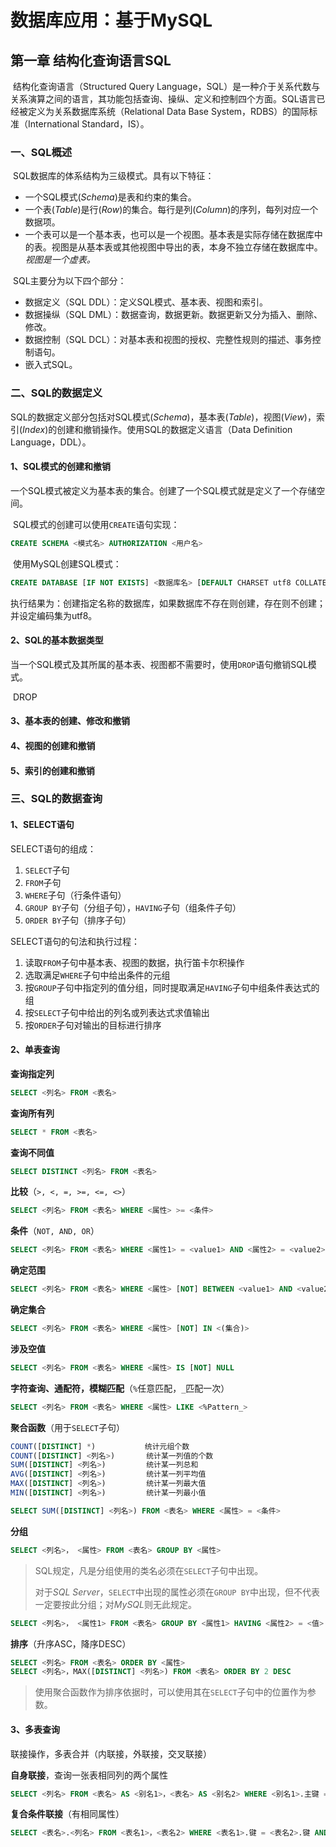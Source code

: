 # 数据库应用：基于MySQL

## 第一章 结构化查询语言SQL

​		结构化查询语言（Structured Query Language，SQL）是一种介于关系代数与关系演算之间的语言，其功能包括查询、操纵、定义和控制四个方面。SQL语言已经被定义为关系数据库系统（Relational Data Base System，RDBS）的国际标准（International Standard，IS）。

### 一、SQL概述

​	SQL数据库的体系结构为三级模式。具有以下特征：

- 一个SQL模式(*Schema*)是表和约束的集合。
- 一个表(*Table*)是行(*Row*)的集合。每行是列(*Column*)的序列，每列对应一个数据项。
- 一个表可以是一个基本表，也可以是一个视图。基本表是实际存储在数据库中的表。视图是从基本表或其他视图中导出的表，本身不独立存储在数据库中。*视图是一个虚表。*



​	SQL主要分为以下四个部分：

- 数据定义（SQL DDL）：定义SQL模式、基本表、视图和索引。
- 数据操纵（SQL DML）：数据查询，数据更新。数据更新又分为插入、删除、修改。
- 数据控制（SQL DCL）：对基本表和视图的授权、完整性规则的描述、事务控制语句。
- 嵌入式SQL。



### 二、SQL的数据定义

​		SQL的数据定义部分包括对SQL模式(*Schema*)，基本表(*Table*)，视图(*View*)，索引(*Index*)的创建和撤销操作。使用SQL的数据定义语言（Data Definition Language，DDL）。

#### 1、SQL模式的创建和撤销

​		一个SQL模式被定义为基本表的集合。创建了一个SQL模式就是定义了一个存储空间。

​		SQL模式的创建可以使用`CREATE`语句实现：	

```sql
CREATE SCHEMA <模式名> AUTHORIZATION <用户名>
```

​		使用MySQL创建SQL模式：

```sql
CREATE DATABASE [IF NOT EXISTS] <数据库名> [DEFAULT CHARSET utf8 COLLATE utf8_general_ci];
```

​		执行结果为：创建指定名称的数据库，如果数据库不存在则创建，存在则不创建；并设定编码集为utf8。

#### 2、SQL的基本数据类型

​		当一个SQL模式及其所属的基本表、视图都不需要时，使用`DROP`语句撤销SQL模式。

​		DROP

#### 3、基本表的创建、修改和撤销

#### 4、视图的创建和撤销

#### 5、索引的创建和撤销

### 三、SQL的数据查询

#### 1、SELECT语句

SELECT语句的组成：

1. `SELECT`子句
2. `FROM`子句
3. `WHERE`子句（行条件语句）
4. `GROUP BY`子句（分组子句），`HAVING`子句（组条件子句）
5. `ORDER BY`子句（排序子句）

SELECT语句的句法和执行过程：

1. 读取`FROM`子句中基本表、视图的数据，执行笛卡尔积操作
2. 选取满足`WHERE`子句中给出条件的元组
3. 按`GROUP`子句中指定列的值分组，同时提取满足`HAVING`子句中组条件表达式的组
4. 按`SELECT`子句中给出的列名或列表达式求值输出
5. 按`ORDER`子句对输出的目标进行排序

#### 2、单表查询

**查询指定列**

```sql
SELECT <列名> FROM <表名>
```

**查询所有列**

```sql
SELECT * FROM <表名>
```

**查询不同值**

```sql
SELECT DISTINCT <列名> FROM <表名>
```

**比较**（`>, <, =, >=, <=, <>`）

```sql
SELECT <列名> FROM <表名> WHERE <属性> >= <条件>
```

**条件**（`NOT, AND, OR`）

```sql
SELECT <列名> FROM <表名> WHERE <属性1> = <value1> AND <属性2> = <value2>
```

**确定范围**

```sql
SELECT <列名> FROM <表名> WHERE <属性> [NOT] BETWEEN <value1> AND <value2>
```

**确定集合**

```sql
SELECT <列名> FROM <表名> WHERE <属性> [NOT] IN <(集合)>
```

**涉及空值**

```sql
SELECT <列名> FROM <表名> WHERE <属性> IS [NOT] NULL 
```

**字符查询、通配符，模糊匹配**（`%`任意匹配，`_`匹配一次）

```sql
SELECT <列名> FROM <表名> WHERE <属性> LIKE <%Pattern_>
```

**聚合函数**（用于`SELECT`子句）

```sql
COUNT([DISTINCT] *)           统计元组个数
COUNT([DISTINCT] <列名>)       统计某一列值的个数
SUM([DISTINCT] <列名>)         统计某一列总和
AVG([DISTINCT] <列名>)         统计某一列平均值
MAX([DISTINCT] <列名>)         统计某一列最大值
MIN([DISTINCT] <列名>)         统计某一列最小值
```

```sql
SELECT SUM([DISTINCT] <列名>) FROM <表名> WHERE <属性> = <条件>
```

**分组**

```sql
SELECT <列名>， <属性> FROM <表名> GROUP BY <属性>
```

> SQL规定，凡是分组使用的类名必须在`SELECT`子句中出现。
>
> 对于*SQL Server*，`SELECT`中出现的属性必须在`GROUP BY`中出现，但不代表一定要按此分组；对*MySQL*则无此规定。

```sql
SELECT <列名>， <属性1> FROM <表名> GROUP BY <属性1> HAVING <属性2> = <值>
```

**排序**（升序ASC，降序DESC）

```sql
SELECT <列名> FROM <表名> ORDER BY <属性>
SELECT <列名>，MAX([DISTINCT] <列名>) FROM <表名> ORDER BY 2 DESC
```

> 使用聚合函数作为排序依据时，可以使用其在`SELECT`子句中的位置作为参数。

#### 3、多表查询

联接操作，多表合并（内联接，外联接，交叉联接）

**自身联接**，查询一张表相同列的两个属性

```sql
SELECT <列名> FROM <表名> AS <别名1>，<表名> AS <别名2> WHERE <别名1>.主键 = <别名2>.主键 AND <别名1>.属性 <> <别名2>.属性
```

**复合条件联接**（有相同属性）

```sql
SELECT <表名>.<列名> FROM <表名1>，<表名2> WHERE <表名1>.键 = <表名2>.键 AND <表名1>.属性 = 'value' AND <表名2>.属性 = 'value'
```

